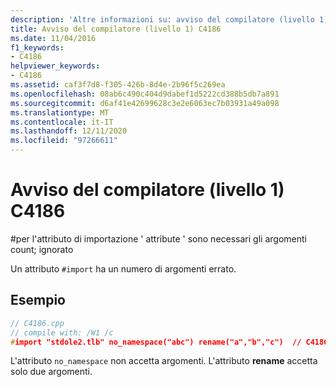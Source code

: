 ```yaml
---
description: 'Altre informazioni su: avviso del compilatore (livello 1) C4186'
title: Avviso del compilatore (livello 1) C4186
ms.date: 11/04/2016
f1_keywords:
- C4186
helpviewer_keywords:
- C4186
ms.assetid: caf3f7d8-f305-426b-8d4e-2b96f5c269ea
ms.openlocfilehash: 08ab6c490c404d9dabef1d5222cd388b5db7a891
ms.sourcegitcommit: d6af41e42699628c3e2e6063ec7b03931a49a098
ms.translationtype: MT
ms.contentlocale: it-IT
ms.lasthandoff: 12/11/2020
ms.locfileid: "97266611"
---
```

# <a name="compiler-warning-level-1-c4186"></a>Avviso del compilatore (livello 1) C4186

\#per l'attributo di importazione ' attribute ' sono necessari gli argomenti count; ignorato

Un attributo `#import` ha un numero di argomenti errato.

## <a name="example"></a>Esempio

```cpp
// C4186.cpp
// compile with: /W1 /c
#import "stdole2.tlb" no_namespace("abc") rename("a","b","c")  // C4186
```

L'attributo `no_namespace` non accetta argomenti. L'attributo **rename** accetta solo due argomenti.
